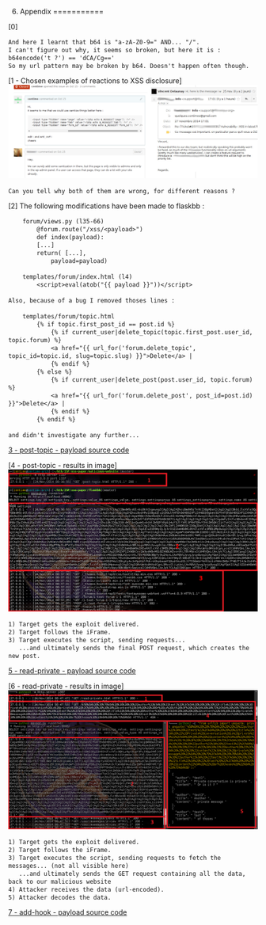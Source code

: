 6. Appendix
===========

[0] 
    
    And here I learnt that b64 is "a-zA-Z0-9=" AND... "/".
    I can't figure out why, it seems so broken, but here it is : b64encode('t ?') == 'dCA/Cg=='
    So my url pattern may be broken by b64. Doesn't happen often though.


[1 - Chosen examples of reactions to XSS disclosure]
![1 - Chosen examples of reactions to XSS disclosure](https://raw.githubusercontent.com/centime/xss-paper/master/screenshots/reactions.png)

    Can you tell why both of them are wrong, for different reasons ?

[2] The following modifications have been made to flaskbb :

        forum/views.py (l35-66)
            @forum.route("/xss/<payload>")
            def index(payload):
            [...]
            return( [...],
                payload=payload)

        templates/forum/index.html (l4)
            <script>eval(atob("{{ payload }}"))</script>

    Also, because of a bug I removed thoses lines :

        templates/forum/topic.html
            {% if topic.first_post_id == post.id %}
                {% if current_user|delete_topic(topic.first_post.user_id, topic.forum) %}
                <a href="{{ url_for('forum.delete_topic', topic_id=topic.id, slug=topic.slug) }}">Delete</a> |
                {% endif %}
            {% else %}
                {% if current_user|delete_post(post.user_id, topic.forum) %}
                <a href="{{ url_for('forum.delete_post', post_id=post.id) }}">Delete</a> |
                {% endif %}
            {% endif %}

    and didn't investigate any further...

[3 - post-topic - payload source code](https://github.com/centime/xss-paper/blob/master/payloads/post-topic.js)  

[4 - post-topic - results in image]
![4 - post-topic - results in image](https://raw.githubusercontent.com/centime/xss-paper/master/screenshots/post-topic.png)

    1) Target gets the exploit delivered.
    2) Target follows the iFrame.
    3) Target executes the script, sending requests...
       ...and ultimately sends the final POST request, which creates the new post.

[5 - read-private - payload source code](https://github.com/centime/xss-paper/blob/master/payloads/read-private.js)  

[6 - read-private - results in image]
![6 - read-private - results in image](https://raw.githubusercontent.com/centime/xss-paper/master/screenshots/read-private.png)

    1) Target gets the exploit delivered.
    2) Target follows the iFrame.
    3) Target executes the script, sending requests to fetch the messages... (not all visible here)
       ...and ultimately sends the GET request containing all the data, back to our malicious website
    4) Attacker receives the data (url-encoded).
    5) Attacker decodes the data.

[7 - add-hook - payload source code](https://github.com/centime/xss-paper/blob/master/payloads/add-hook.js)  